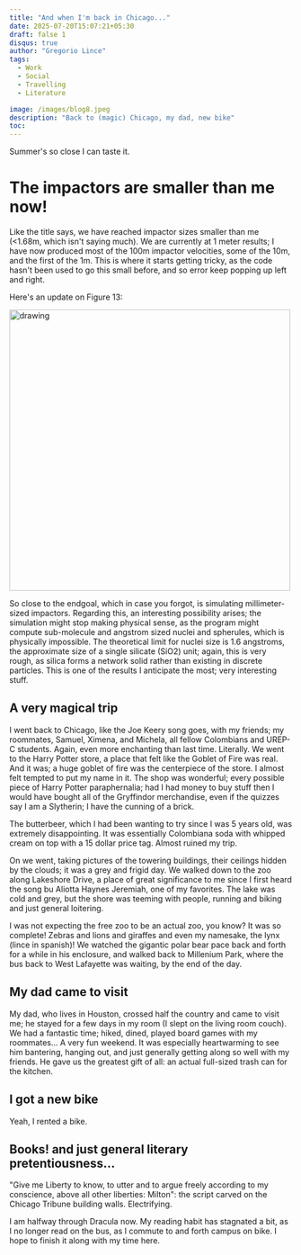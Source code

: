 ```yaml
---
title: "And when I'm back in Chicago..."
date: 2025-07-20T15:07:21+05:30
draft: false 1
disqus: true
author: "Gregorio Lince"
tags:
  - Work
  - Social
  - Travelling
  - Literature

image: /images/blog8.jpeg
description: "Back to (magic) Chicago, my dad, new bike"
toc:
---
```


Summer's so close I can taste it.

# The impactors are smaller than me now!

Like the title says, we have reached impactor sizes smaller than me (<1.68m, which isn't saying much). We are currently at 1 meter results; I have now produced most of the 100m impactor velocities, some of the 10m, and the first of the 1m. This is where it starts getting tricky, as the code hasn't been used to go this small before, and so error keep popping up left and right. 

Here's an update on Figure 13:

<img src="/images/blog7.jpeg" alt="drawing" width="500"/>

So close to the endgoal, which in case you forgot, is simulating millimeter-sized impactors. Regarding this, an interesting possibility arises; the simulation might stop making physical sense, as the program might compute sub-molecule and angstrom sized nuclei and spherules, which is physically impossible. The theoretical limit for nuclei size is 1.6 angstroms, the approximate size of a single silicate (SiO2) unit; again, this is very rough, as silica forms a network solid rather than existing in discrete particles. This is one of the results I anticipate the most; very interesting stuff.

## A very magical trip

I went back to Chicago, like the Joe Keery song goes, with my friends; my roommates, Samuel, Ximena, and Michela, all fellow Colombians and UREP-C students. Again, even more enchanting than last time. Literally. We went to the Harry Potter store, a place that felt like the Goblet of Fire was real. And it was; a huge goblet of fire was the centerpiece of the store. I almost felt tempted to put my name in it. The shop was wonderful; every possible piece of Harry Potter paraphernalia; had I had money to buy stuff then I would have bought all of the Gryffindor merchandise, even if the quizzes say I am a Slytherin; I have the cunning of a brick. 

The butterbeer, which I had been wanting to try since I was 5 years old, was extremely disappointing. It was essentially Colombiana soda with whipped cream on top with a 15 dollar price tag. Almost ruined my trip. 

On we went, taking pictures of the towering buildings, their ceilings hidden by the clouds; it was a grey and frigid day. We walked down to the zoo along Lakeshore Drive, a place of great significance to me since I first heard the song bu Aliotta Haynes Jeremiah, one of my favorites. The lake was cold and grey, but the shore was teeming with people, running and biking and just general loitering. 

I was not expecting the free zoo to be an actual zoo, you know? It was so complete! Zebras and lions and giraffes and even my namesake, the lynx (lince in spanish)! We watched the gigantic polar bear pace back and forth for a while in his enclosure, and walked back to Millenium Park, where the bus back to West Lafayette was waiting, by the end of the day.

## My dad came to visit

My dad, who lives in Houston, crossed half the country and came to visit me; he stayed for a few days in my room (I slept on the living room couch). We had a fantastic time; hiked, dined, played board games with my roommates... A very fun weekend. It was especially heartwarming to see him bantering, hanging out, and just generally getting along so well with my friends. He gave us the greatest gift of all: an actual full-sized trash can for the kitchen.

## I got a new bike

Yeah, I rented a bike. 

## Books! and just general literary pretentiousness...

"Give me Liberty to know, to utter and to argue freely according to my conscience, above all other liberties: Milton": the script carved on the Chicago Tribune building walls. Electrifying.

I am halfway through Dracula now. My reading habit has stagnated a bit, as I no longer read on the bus, as I commute to and forth campus on bike. I hope to finish it along with my time here.
